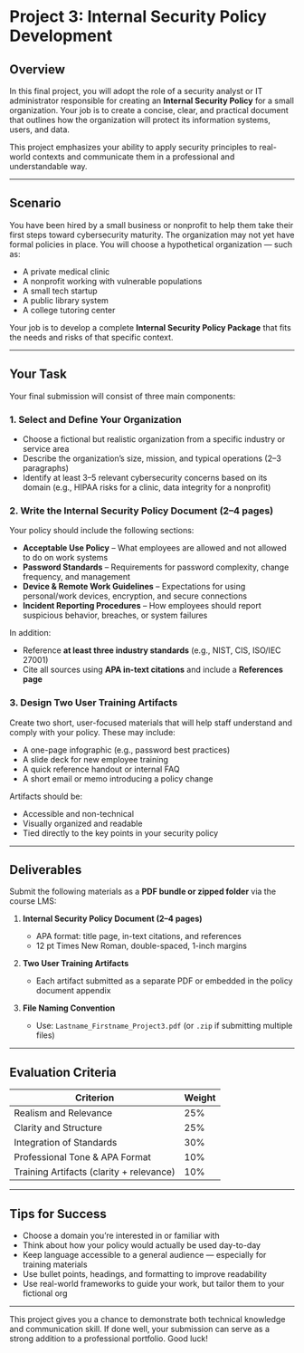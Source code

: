 # Project 3: Internal Security Policy Development

## Overview
In this final project, you will adopt the role of a security analyst or IT administrator responsible for creating an **Internal Security Policy** for a small organization. Your job is to create a concise, clear, and practical document that outlines how the organization will protect its information systems, users, and data.

This project emphasizes your ability to apply security principles to real-world contexts and communicate them in a professional and understandable way.

---

## Scenario
You have been hired by a small business or nonprofit to help them take their first steps toward cybersecurity maturity. The organization may not yet have formal policies in place. You will choose a hypothetical organization — such as:
- A private medical clinic
- A nonprofit working with vulnerable populations
- A small tech startup
- A public library system
- A college tutoring center

Your job is to develop a complete **Internal Security Policy Package** that fits the needs and risks of that specific context.

---

## Your Task
Your final submission will consist of three main components:

### 1. **Select and Define Your Organization**
- Choose a fictional but realistic organization from a specific industry or service area
- Describe the organization’s size, mission, and typical operations (2–3 paragraphs)
- Identify at least 3–5 relevant cybersecurity concerns based on its domain (e.g., HIPAA risks for a clinic, data integrity for a nonprofit)

### 2. **Write the Internal Security Policy Document (2–4 pages)**
Your policy should include the following sections:
- **Acceptable Use Policy** – What employees are allowed and not allowed to do on work systems
- **Password Standards** – Requirements for password complexity, change frequency, and management
- **Device & Remote Work Guidelines** – Expectations for using personal/work devices, encryption, and secure connections
- **Incident Reporting Procedures** – How employees should report suspicious behavior, breaches, or system failures

In addition:
- Reference **at least three industry standards** (e.g., NIST, CIS, ISO/IEC 27001)
- Cite all sources using **APA in-text citations** and include a **References page**

### 3. **Design Two User Training Artifacts**
Create two short, user-focused materials that will help staff understand and comply with your policy. These may include:
- A one-page infographic (e.g., password best practices)
- A slide deck for new employee training
- A quick reference handout or internal FAQ
- A short email or memo introducing a policy change

Artifacts should be:
- Accessible and non-technical
- Visually organized and readable
- Tied directly to the key points in your security policy

---

## Deliverables
Submit the following materials as a **PDF bundle or zipped folder** via the course LMS:

1. **Internal Security Policy Document (2–4 pages)**
   - APA format: title page, in-text citations, and references
   - 12 pt Times New Roman, double-spaced, 1-inch margins

2. **Two User Training Artifacts**
   - Each artifact submitted as a separate PDF or embedded in the policy document appendix

3. **File Naming Convention**
   - Use: `Lastname_Firstname_Project3.pdf` (or `.zip` if submitting multiple files)

---

## Evaluation Criteria
| **Criterion**                     | **Weight** |
|----------------------------------|------------|
| Realism and Relevance            | 25%        |
| Clarity and Structure            | 25%        |
| Integration of Standards         | 30%        |
| Professional Tone & APA Format  | 10%        |
| Training Artifacts (clarity + relevance) | 10% |

---

## Tips for Success
- Choose a domain you’re interested in or familiar with
- Think about how your policy would actually be used day-to-day
- Keep language accessible to a general audience — especially for training materials
- Use bullet points, headings, and formatting to improve readability
- Use real-world frameworks to guide your work, but tailor them to your fictional org

---

This project gives you a chance to demonstrate both technical knowledge and communication skill. If done well, your submission can serve as a strong addition to a professional portfolio. Good luck!

